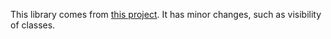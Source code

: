 
This library comes from [this
project](https://github.com/tmarinkovic/multiple-choice-knapsack-problem). It
has minor changes, such as visibility of classes.

